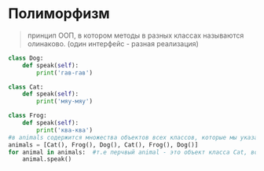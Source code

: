 # Полиморфизм
> принцип ООП, в котором методы в разных классах называются олинаково. (один интерфейс - разная реализация)
```py
class Dog:
    def speak(self):
        print('гав-гав')

class Cat:
    def speak(self):
        print('мяу-мяу')

class Frog:
    def speak(self):
        print('ква-ква')
#в animals содержится множества объектов всех классов, которые мы указали в списке
animals = [Cat(), Frog(), Dog(), Cat(), Frog(), Dog()]
for animal in animals:  #т.е перчвый animal - это объект класса Cat, во 2 цикле - это объект класса Frog и так далее
    animal.speak()
```